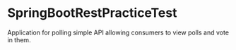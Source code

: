 # SpringBootRestPracticeTest
Application for polling simple API allowing consumers to view polls and vote in them.
